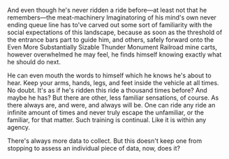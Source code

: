 And even though he's never ridden a ride before—at least not that he remembers—the meat-machinery Imaginatoring of his mind's own never ending queue line has to've carved out some sort of familiarity with the social expectations of this landscape, because as soon as the threshold of the entrance bars part to guide him, and others, safely forward onto the Even More Substantially Sizable Thunder Monument Railroad mine carts, however overwhelmed he may feel, he finds himself knowing exactly what he should do next.

He can even mouth the words to himself which he knows he's about to hear. Keep your arms, hands, legs, and feet inside the vehicle at all times. No doubt. It's as if he's ridden this ride a thousand times before? And maybe he has? But there are other, less familiar sensations, of course. As there always are, and were, and always will be. One can ride any ride an infinite amount of times and never truly escape the unfamiliar, or the familiar, for that matter. Such training is continual. Like it is within any agency.

There's always more data to collect. But this doesn't keep one from stopping to assess an individual piece of data, now, does it?